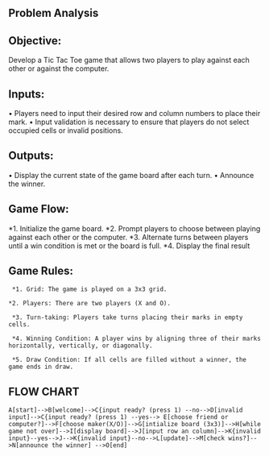  ## Problem Analysis

   ## Objective: 
Develop a Tic Tac Toe game that allows two players to play against each other or against the computer.
  
   ## Inputs:
• Players need to input their desired row and column numbers to place their mark.
• Input validation is necessary to ensure that players do not select occupied cells or invalid positions.

  ## Outputs:
• Display the current state of the game board after each turn.
• Announce the winner.

## Game Flow:

*1. Initialize the game board.
*2. Prompt players to choose between playing against each other or the computer.
*3. Alternate turns between players until a win condition is met or the board is full.
*4. Display the final result

## Game Rules:

     *1. Grid: The game is played on a 3x3 grid.

    *2. Players: There are two players (X and O).

     *3. Turn-taking: Players take turns placing their marks in empty cells.

     *4. Winning Condition: A player wins by aligning three of their marks horizontally, vertically, or diagonally.

     *5. Draw Condition: If all cells are filled without a winner, the game ends in draw.


## FLOW CHART

```mermaid.graphTD
A[start]-->B[welcome]-->C{input ready? (press 1) --no-->D[invalid input]-->C{input ready? (press 1) --yes--> E[choose friend or computer?]-->F[choose maker(X/O)]-->G[intialize board (3x3)]-->H[while game not over]-->I[display board]-->J[input row an column]-->K{invalid input}--yes-->J-->K{invalid input}--no-->L[update]-->M[check wins?]-->N[announce the winner] -->O[end]















